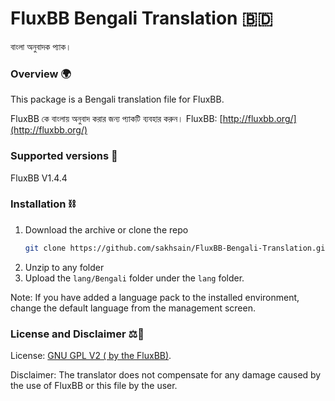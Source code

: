 # FluxBB Bengali Translation 🇧🇩
বাংলা অনুবাদক প্যাক।

### Overview 🌍 
This package is a Bengali translation file for FluxBB.

FluxBB কে বাংলায় অনুবাদ করার জন্য প্যাকটি ব্যবহার করুন।
FluxBB: [http://fluxbb.org/](http://fluxbb.org/)

### Supported versions 📂

FluxBB V1.4.4

### Installation ⛓️
1. Download the archive or  clone the repo
   ```sh
   git clone https://github.com/sakhsain/FluxBB-Bengali-Translation.git
   ```
2.  Unzip to any folder
3. Upload the ```lang/Bengali``` folder under the ```lang``` folder.


Note: If you have added a language pack to the installed environment, change the default language from the management screen.

### License and Disclaimer ⚖️📜
License: [GNU GPL V2 ( by the FluxBB)](https://github.com/fluxbb/fluxbb/blob/master/COPYING).

Disclaimer: The translator does not compensate for any damage caused by the use of FluxBB or this file by the user.

